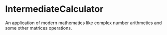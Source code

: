 # IntermediateCalculator
An application of modern mathematics like complex number arithmetics and some other matrices operations.

